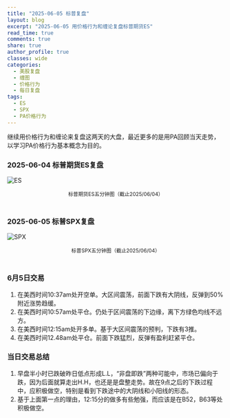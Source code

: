 ```yaml
---
title: "2025-06-05 标普复盘"
layout: blog
excerpt: "2025-06-05 用价格行为和缠论复盘标普期货ES"
read_time: true
comments: true
share: true
author_profile: true
classes: wide
categories:
  - 美股复盘
  - 缠图
  - 价格行为
  - 每日复盘
tags:
  - ES
  - SPX
  - PA价格行为
---
```


继续用价格行为和缠论来复盘这两天的大盘，最近更多的是用PA回顾当天走势，以学习PA价格行为基本概念为目的。
### 2025-06-04 标普期货ES复盘
![ES](https://image.olim.cc/2025/2025-06-04-每日复盘.jpg)
<small><center>标普期货ES五分钟图（截止2025/06/04）</center></small>　
### 2025-06-05 标普SPX复盘
![SPX](https://image.olim.cc/2025/2025-06-05-每日复盘.jpg)
<small><center>标普SPX五分钟图（截止2025/06/04）</center></small>　

### 6月5日交易
1. 在美西时间10:37am处开空单。大区间震荡，前面下跌有大阴线，反弹到50%附近涨势趋缓。
2. 在美西时间10:57am处平仓。仍处于区间震荡的下边缘，离下方绿色均线不远方。
3. 在美西时间12:15am处开多单。基于大区间震荡的预判，下跌有3推。
4. 在美西时间12.48am处平仓。前面下跌猛烈，反弹有盈利赶紧平仓。
### 当日交易总结
1. 早盘半小时已跌破昨日低点形成L.L，“非盘即跌”两种可能中，市场已偏向于跌，因为后面就算走出H.H，也还是是盘整走势。故在9点之后的下跌过程中，应积极做空，特别是看到下跌途中的大阴线和小阳线的形态。
2. 基于上面第一点的理由，12:15分的做多有些勉强，而应该是在B52，B63等处积极做空。